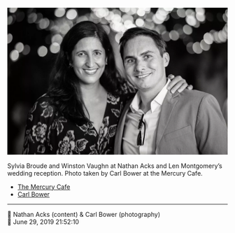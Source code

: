 ![Sylvia Broude and Winston Vaughn](assets/7ed8baed9c53d55727a0ead0abb9abd8.webp)

Sylvia Broude and Winston Vaughn at Nathan Acks and Len Montgomery’s wedding reception. Photo taken by Carl Bower at the Mercury Cafe.

* [The Mercury Cafe](http://mercurycafe.com)
* [Carl Bower](https://carlbowerphotos.com)

- - - -

<span aria-hidden="true">👥</span> Nathan Acks (content) & Carl Bower (photography)  
<span aria-hidden="true">📅</span> June 29, 2019 21:52:10

